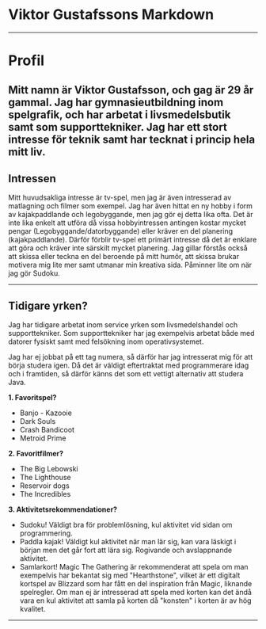 # Viktor Gustafssons Markdown

---

# Profil

__Mitt namn är Viktor Gustafsson, och gag är 29 år gammal.__
Jag har gymnasieutbildning inom spelgrafik, och har arbetat i livsmedelsbutik samt som supporttekniker.
Jag har ett stort intresse för teknik samt har tecknat i princip hela mitt liv.
---

## Intressen

Mitt huvudsakliga intresse är tv-spel, men jag är även intresserad av matlagning och filmer som exempel.
Jag har även hittat en ny hobby i form av kajakpaddlande och legobyggande, men jag gör ej detta lika ofta.
Det är inte lika enkelt att utföra då vissa hobbyintressen antingen kostar mycket pengar (Legobyggande/datorbyggande)
eller kräver en del planering (kajakpaddlande).
Därför förblir tv-spel ett primärt intresse då det är enklare att göra och kräver inte särskilt mycket planering.
Jag gillar förstås också att skissa eller teckna en del beroende på mitt humör, att skissa brukar motivera mig
lite mer samt utmanar min kreativa sida. Påminner lite om när jag gör Sudoku.

---

## Tidigare yrken? ##

Jag har tidigare arbetat inom service yrken som livsmedelshandel och supporttekniker.
Som supporttekniker har jag exempelvis arbetat både med datorer fysiskt samt med felsökning inom operativsystemet.

Jag har ej jobbat på ett tag numera, så därför har jag intresserat mig för att börja studera igen. Då det är väldigt eftertraktat med programmerare idag och i framtiden, så därför känns det som ett vettigt alternativ att studera Java.

**1. Favoritspel?**

- Banjo - Kazooie
- Dark Souls
- Crash Bandicoot
- Metroid Prime

**2. Favoritfilmer?**

- The Big Lebowski
- The Lighthouse
- Reservoir dogs
- The Incredibles

**3. Aktivitetsrekommendationer?**

- Sudoku! Väldigt bra för problemlösning, kul aktivitet vid sidan om programmering.
- Paddla kajak! Väldigt kul aktivitet när man lär sig, kan vara läskigt i början men det går fort att lära sig. Rogivande och avslappnande aktivitet.
- Samlarkort! Magic The Gathering är rekommenderat att spela om man exempelvis har bekantat sig med "Hearthstone", vilket är ett digitalt kortspel av Blizzard som har fått en del inspiration från Magic, liknande spelregler.
Om man ej är intresserad att spela med korten kan det ändå vara en kul aktivitet att samla på korten då "konsten" i korten är av hög kvalitet.
---

